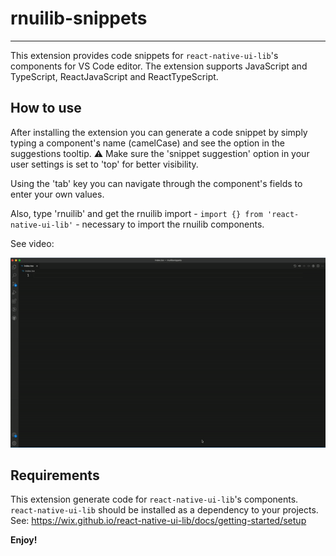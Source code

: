 # rnuilib-snippets
-------------------

This extension provides code snippets for `react-native-ui-lib`'s components for VS Code editor. 
The extension supports JavaScript and TypeScript, ReactJavaScript and ReactTypeScript.

## How to use

After installing the extension you can generate a code snippet by simply typing a component's name (camelCase) and see the option in the suggestions tooltip.
⚠️ Make sure the 'snippet suggestion' option in your user settings is set to 'top' for better visibility.

Using the 'tab' key you can navigate through the component's fields to enter your own values.

Also, type 'rnuilib' and get the rnuilib import - `import {} from 'react-native-ui-lib'` - necessary to import the rnuilib components.

See video:

![Extension usage](./assets/usage.gif)

## Requirements

This extension generate code for `react-native-ui-lib`'s components. `react-native-ui-lib` should be installed as a dependency to your projects. See: https://wix.github.io/react-native-ui-lib/docs/getting-started/setup


**Enjoy!**
